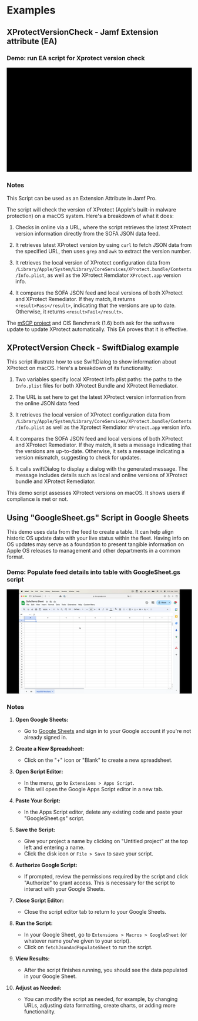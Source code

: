 # Examples

## XProtectVersionCheck - Jamf Extension attribute (EA)

### Demo: run EA script for Xprotect version check

![Demo gif](./XprotectVersionCheck.gif)

### Notes

This Script can be used as an Extension Attribute in Jamf Pro.

The script will check the version of XProtect (Apple's built-in malware protection) on a macOS system. Here's a breakdown of what it does:

1. Checks in online via a URL, where the script retrieves the latest XProtect version information directly from the SOFA JSON data feed.

2. It retrieves latest XProtect version by using `curl` to fetch JSON data from the specified URL, then uses `grep` and `awk` to extract the version number.

3. It retrieves the local version of XProtect configuration data from `/Library/Apple/System/Library/CoreServices/XProtect.bundle/Contents/Info.plist`, as well as the XProtect Remdiator `XProtect.app` version info.

4. It compares the SOFA JSON feed and local versions of both XProtect and XProtect Remediator. If they match, it returns `<result>Pass</result>`, indicating that the versions are up to date. Otherwise, it returns `<result>Fail</result>`.

The [mSCP project](https://github.com/usnistgov/macos_security) and CIS Benchmark (1.6) both ask for the software update to update XProtect automatically. This EA proves that it is effective.

## XProtectVersion Check - SwiftDialog example

This script illustrate how to use SwiftDialog to show information about XProtect on macOS. Here's a breakdown of its functionality:

1. Two variables specify local XProtect Info.plist paths: the paths to the `Info.plist` files for both XProtect Bundle and XProtect Remediator.

2. The URL is set here to get the latest XProtect version information from the online JSON data feed

3. It retrieves the local version of XProtect configuration data from `/Library/Apple/System/Library/CoreServices/XProtect.bundle/Contents/Info.plist` as well as the Xprotect Remdiator `XProtect.app` version info.

4. It compares the SOFA JSON feed and local versions of both XProtect and XProtect Remediator. If they match, it sets a message indicating that the versions are up-to-date. Otherwise, it sets a message indicating a version mismatch, suggesting to check for updates.

5. It calls swiftDialog to display a dialog with the generated message. The message includes details such as local and online versions of XProtect bundle and XProtect Remediator.

This demo script assesses XProtect versions on macOS. It shows users if compliance is met or not.

## Using "GoogleSheet.gs" Script in Google Sheets

This demo uses data from the feed to create a table. It can help align historic OS update data with your live status within the fleet. Having info on OS updates may serve as a foundation to present tangible information on Apple OS releases to management and other departments in a common format.

### Demo: Populate feed details into table with GoogleSheet.gs script

![Demo gif](./GoogleSheet-fetch-macOS-releases.gif)

### Notes

1. **Open Google Sheets:**
   - Go to [Google Sheets](https://sheets.google.com) and sign in to your Google account if you're not already signed in.

2. **Create a New Spreadsheet:**
   - Click on the "+" icon or "Blank" to create a new spreadsheet.

3. **Open Script Editor:**
   - In the menu, go to `Extensions > Apps Script`.
   - This will open the Google Apps Script editor in a new tab.

4. **Paste Your Script:**
   - In the Apps Script editor, delete any existing code and paste your "GoogleSheet.gs" script.

5. **Save the Script:**
   - Give your project a name by clicking on "Untitled project" at the top left and entering a name.
   - Click the disk icon or `File > Save` to save your script.

6. **Authorize Google Script:**
   - If prompted, review the permissions required by the script and click "Authorize" to grant access. This is necessary for the script to interact with your Google Sheets.

7. **Close Script Editor:**
   - Close the script editor tab to return to your Google Sheets.

8. **Run the Script:**
   - In your Google Sheet, go to `Extensions > Macros > GoogleSheet` (or whatever name you've given to your script).
   - Click on `fetchJsonAndPopulateSheet` to run the script.

9. **View Results:**
   - After the script finishes running, you should see the data populated in your Google Sheet.

10. **Adjust as Needed:**
    - You can modify the script as needed, for example, by changing URLs, adjusting data formatting, create charts, or adding more functionality.
